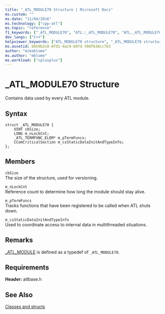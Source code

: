 ```yaml
---
title: "_ATL_MODULE70 Structure | Microsoft Docs"
ms.custom: ""
ms.date: "11/04/2016"
ms.technology: ["cpp-atl"]
ms.topic: "reference"
f1_keywords: ["_ATL_MODULE70", "ATL::_ATL_MODULE70", "ATL._ATL_MODULE70"]
dev_langs: ["C++"]
helpviewer_keywords: ["ATL_MODULE70 structure", "_ATL_MODULE70 structure"]
ms.assetid: b059b2c8-dfd1-4ac9-b07d-39df638cc7b3
author: "mikeblome"
ms.author: "mblome"
ms.workload: ["cplusplus"]
---
```

# _ATL_MODULE70 Structure

Contains data used by every ATL module.

## Syntax

```
struct _ATL_MODULE70 {
    UINT cbSize;
    LONG m_nLockCnt;
    _ATL_TERMFUNC_ELEM* m_pTermFuncs;
    CComCriticalSection m_csStaticDataInitAndTypeInfo;
};
```

## Members

`cbSize`  
The size of the structure, used for versioning.

`m_nLockCnt`  
Reference count to determine how long the module should stay alive.

`m_pTermFuncs`  
Tracks functions that have been registered to be called when ATL shuts down.

`m_csStaticDataInitAndTypeInfo`  
Used to coordinate access to internal data in multithreaded situations.

## Remarks

[_ATL_MODULE](atl-typedefs.md#_atl_module) is defined as a typedef of `_ATL_MODULE70`.

## Requirements

**Header:** atlbase.h

## See Also

[Classes and structs](../../atl/reference/atl-classes.md)

